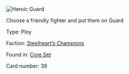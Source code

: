 
![Heroic Guard](https://warhammerunderworlds.com/wp-content/uploads/sites/6/2017/12/039_ENG-Heroic-Guard.png)

Choose a friendly fighter and put them on Guard

Type: Ploy

Faction: [Steelheart’s Champions](/factions/steelhearts-champions.md)

Found in: [Core Set](/locations/core-set.md)

Card number: 39
